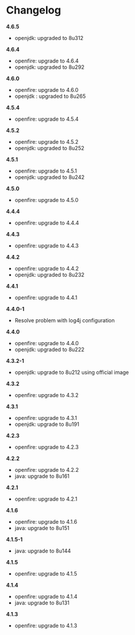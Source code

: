 # Changelog
**4.6.5**
- openjdk: upgraded to 8u312

**4.6.4**
- openfire: upgrade to 4.6.4
- openjdk: upgraded to 8u292

**4.6.0**
- openfire: upgrade to 4.6.0
- openjdk : upgraded to 8u265

**4.5.4**
- openfire: upgrade to 4.5.4

**4.5.2**
- openfire: upgrade to 4.5.2
- openjdk: upgraded to 8u252

**4.5.1**
- openfire: upgrade to 4.5.1
- openjdk: upgraded to 8u242

**4.5.0**
- openfire: upgrade to 4.5.0

**4.4.4**
- openfire: upgrade to 4.4.4

**4.4.3**
- openfire: upgrade to 4.4.3

**4.4.2**
- openfire: upgrade to 4.4.2
- openjdk: upgraded to 8u232

**4.4.1**
- openfire: upgrade to 4.4.1

**4.4.0-1**
- Resolve problem with log4j configuration

**4.4.0**
- openfire: upgrade to 4.4.0
- openjdk: upgraded to 8u222

**4.3.2-1**
- openjdk: upgrade to 8u212 using official image

**4.3.2**
- openfire: upgrade to 4.3.2

**4.3.1**
- openfire: upgrade to 4.3.1
- openjdk: upgrade to 8u191

**4.2.3**
- openfire: upgrade to 4.2.3

**4.2.2**
- openfire: upgrade to 4.2.2
- java: upgrade to 8u161

**4.2.1**
- openfire: upgrade to 4.2.1

**4.1.6**
- openfire: upgrade to 4.1.6
- java: upgrade to 8u151

**4.1.5-1**
- java: upgrade to 8u144

**4.1.5**
- openfire: upgrade to 4.1.5

**4.1.4**
- openfire: upgrade to 4.1.4
- java: upgrade to 8u131

**4.1.3**
- openfire: upgrade to 4.1.3
